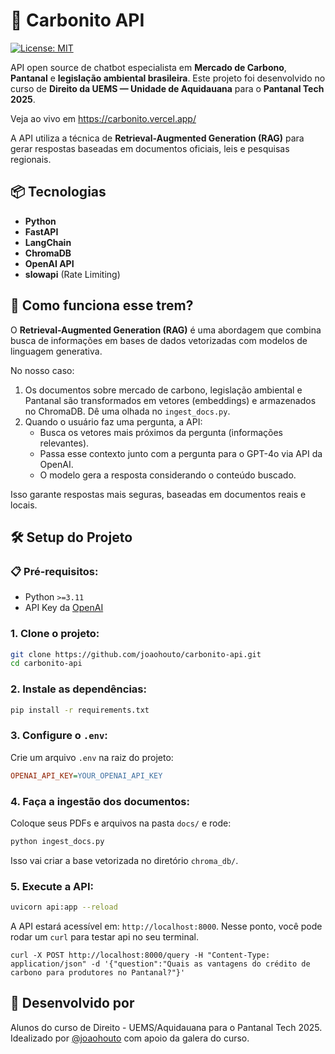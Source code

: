 # 🌿 Carbonito API

[![License: MIT](https://img.shields.io/badge/license-MIT-green.svg)](LICENSE)

API open source de chatbot especialista em **Mercado de Carbono**, **Pantanal** e **legislação ambiental brasileira**. Este projeto foi desenvolvido no curso de **Direito da UEMS — Unidade de Aquidauana** para o **Pantanal Tech 2025**.

Veja ao vivo em https://carbonito.vercel.app/

A API utiliza a técnica de **Retrieval-Augmented Generation (RAG)** para gerar respostas baseadas em documentos oficiais, leis e pesquisas regionais.

## 📦 Tecnologias

- **Python**
- **FastAPI**
- **LangChain**
- **ChromaDB**
- **OpenAI API**
- **slowapi** (Rate Limiting)

## 🚀 Como funciona esse trem?

O **Retrieval-Augmented Generation (RAG)** é uma abordagem que combina busca de informações em bases de dados vetorizadas com modelos de linguagem generativa.

No nosso caso:

1. Os documentos sobre mercado de carbono, legislação ambiental e Pantanal são transformados em vetores (embeddings) e armazenados no ChromaDB. Dê uma olhada no `ingest_docs.py`.
2. Quando o usuário faz uma pergunta, a API:
   - Busca os vetores mais próximos da pergunta (informações relevantes).
   - Passa esse contexto junto com a pergunta para o GPT-4o via API da OpenAI.
   - O modelo gera a resposta considerando o conteúdo buscado.

Isso garante respostas mais seguras, baseadas em documentos reais e locais.

## 🛠️ Setup do Projeto

### 📋 Pré-requisitos:

- Python `>=3.11`
- API Key da [OpenAI](https://platform.openai.com/api-keys)

### 1. Clone o projeto:

```bash
git clone https://github.com/joaohouto/carbonito-api.git
cd carbonito-api

```

### 2. Instale as dependências:

```bash
pip install -r requirements.txt
```

### 3. Configure o `.env`:

Crie um arquivo `.env` na raiz do projeto:

```ini
OPENAI_API_KEY=YOUR_OPENAI_API_KEY
```

### 4. Faça a ingestão dos documentos:

Coloque seus PDFs e arquivos na pasta `docs/` e rode:

```bash
python ingest_docs.py
```

Isso vai criar a base vetorizada no diretório `chroma_db/`.

### 5. Execute a API:

```bash
uvicorn api:app --reload
```

A API estará acessível em: `http://localhost:8000`. Nesse ponto, você pode rodar um `curl` para testar api no seu terminal.

```
curl -X POST http://localhost:8000/query -H "Content-Type: application/json" -d '{"question":"Quais as vantagens do crédito de carbono para produtores no Pantanal?"}'
```

## 🐍 Desenvolvido por

Alunos do curso de Direito - UEMS/Aquidauana para o Pantanal Tech 2025.
Idealizado por [@joaohouto](https://joaocouto.com) com apoio da galera do curso.
